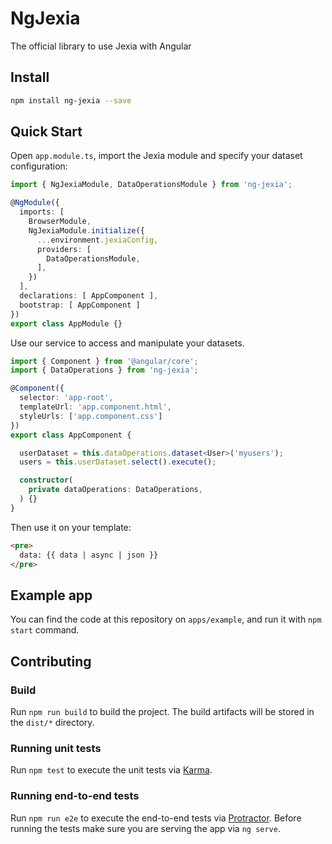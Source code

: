 # NgJexia

The official library to use Jexia with Angular

## Install

```bash
npm install ng-jexia --save
```

## Quick Start

Open `app.module.ts`, import the Jexia module and specify your dataset configuration:

```ts
import { NgJexiaModule, DataOperationsModule } from 'ng-jexia';

@NgModule({
  imports: [
    BrowserModule,
    NgJexiaModule.initialize({
      ...environment.jexiaConfig,
      providers: [
        DataOperationsModule,
      ],
    })
  ],
  declarations: [ AppComponent ],
  bootstrap: [ AppComponent ]
})
export class AppModule {}
```

Use our service to access and manipulate your datasets.

```ts
import { Component } from '@angular/core';
import { DataOperations } from 'ng-jexia';

@Component({
  selector: 'app-root',
  templateUrl: 'app.component.html',
  styleUrls: ['app.component.css']
})
export class AppComponent {

  userDataset = this.dataOperations.dataset<User>('myusers');
  users = this.userDataset.select().execute();

  constructor(
    private dataOperations: DataOperations,
  ) {}
}
```

Then use it on your template:

```html
<pre>
  data: {{ data | async | json }}
</pre>
```

## Example app

You can find the code at this repository on `apps/example`, and run it with `npm start` command.

## Contributing

### Build

Run `npm run build` to build the project. The build artifacts will be stored in the `dist/*` directory.

### Running unit tests

Run `npm test` to execute the unit tests via [Karma](https://karma-runner.github.io).

### Running end-to-end tests

Run `npm run e2e` to execute the end-to-end tests via [Protractor](http://www.protractortest.org/).
Before running the tests make sure you are serving the app via `ng serve`.
